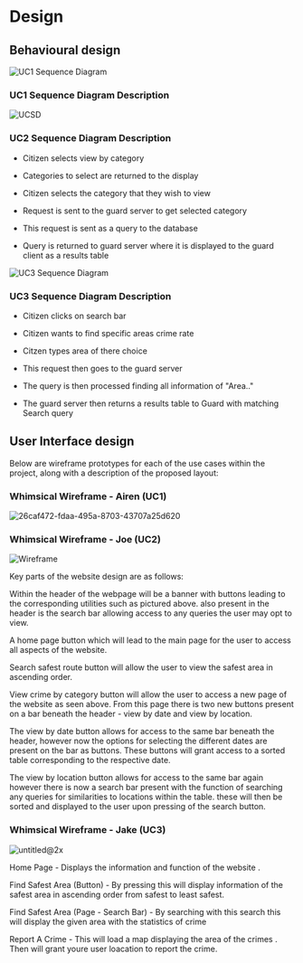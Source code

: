 # Design

## Behavioural design

![UC1 Sequence Diagram](https://user-images.githubusercontent.com/93520494/166558015-6288e680-2808-4ca5-9f46-cf0bf7584680.jpg)
### UC1 Sequence Diagram Description

![UCSD](https://user-images.githubusercontent.com/94834832/166817373-53faf2f3-bf73-42cc-a7c3-966363e34c14.JPG)

### UC2 Sequence Diagram Description

- Citizen selects view by category

- Categories to select are returned to the display

- Citizen selects the category that they wish to view

- Request is sent to the guard server to get selected category

- This request is sent as a query to the database

- Query is returned to guard server where it is displayed to the guard client as a results table

![UC3 Sequence Diagram](https://user-images.githubusercontent.com/93520494/166569392-19ef49a7-3fcc-4f1f-a9e4-262882a27276.jpg)

### UC3 Sequence Diagram Description

- Citizen clicks on search bar

- Citizen wants to find specific areas crime rate

- Citzen types area of there choice 

- This request then goes to the guard server

- The query is then processed finding all information of "Area.."

- The guard server then returns a results table to Guard with matching Search query


## User Interface design
Below are wireframe prototypes for each of the use cases within the project, along with a description of the proposed layout: 

### Whimsical Wireframe - Airen (UC1)

![26caf472-fdaa-495a-8703-43707a25d620](https://user-images.githubusercontent.com/86235504/148756418-0f5065d2-cde8-415f-8d78-bdbc593b3915.png)

### Whimsical Wireframe - Joe (UC2)

![Wireframe](https://user-images.githubusercontent.com/94834832/166563372-dcd14791-208a-49ce-96a2-ab7902ba8931.png)

Key parts of the website design are as follows:

Within the header of the webpage will be a banner with buttons leading to the corresponding utilities such as pictured above. also present in the header is the search bar allowing access to any queries the user may opt to view.

A home page button which will lead to the main page for the user to access all aspects of the website.

Search safest route button will allow the user to view the safest area in ascending order.

View crime by category button will allow the user to access a new page of the website as seen above. From this page there is two new buttons present on a bar beneath the header - view by date and view by location.

The view by date button allows for access to the same bar beneath the header, however now the options for selecting the different dates are present on the bar as buttons. These buttons will grant access to a sorted table corresponding to the respective date.

The view by location button allows for access to the same bar again however there is now a search bar present with the function of searching any queries for similarities to locations within the table. these will then be sorted and displayed to the user upon pressing of the search button.

### Whimsical Wireframe - Jake (UC3)

![untitled@2x](https://user-images.githubusercontent.com/93520494/164234872-77721d8c-35c7-4a2f-bb10-4e11cd8fddcc.png)

Home Page - Displays the information and function of the website . 

Find Safest Area (Button) - By pressing this will display information of the safest area in ascending order from safest to least safest. 

Find Safest Area (Page - Search Bar) - By searching with this search this will display the given area with the statistics of crime 

Report A Crime - This will load a map displaying the area of the crimes . Then will grant youre user loacation to report the crime.
